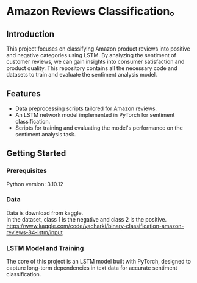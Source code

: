 # Amazon Reviews Classification。

## Introduction
This project focuses on classifying Amazon product reviews into positive and negative categories using LSTM. By analyzing the sentiment of customer reviews, we can gain insights into consumer satisfaction and product quality. This repository contains all the necessary code and datasets to train and evaluate the sentiment analysis model.

## Features
- Data preprocessing scripts tailored for Amazon reviews.
- An LSTM network model implemented in PyTorch for sentiment classification.
- Scripts for training and evaluating the model's performance on the sentiment analysis task.

## Getting Started

### Prerequisites
Python version: 3.10.12

### Data
Data is download from kaggle.\
In the dataset, class 1 is the negative and class 2 is the positive.\
https://www.kaggle.com/code/yacharki/binary-classification-amazon-reviews-84-lstm/input 

### LSTM Model and Training
The core of this project is an LSTM model built with PyTorch, designed to capture long-term dependencies in text data for accurate sentiment classification.

